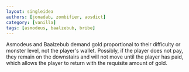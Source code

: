 ```yaml
---
layout: singleidea
authors: [jonadab, zombifier, aosdict]
category: [vanilla]
tags: [asmodeus, baalzebub, bribe]
---
```

Asmodeus and Baalzebub demand gold proportional to their difficulty or monster level, not the player's wallet. Possibly, if the player does not pay, they remain on the downstairs and will not move until the player has paid, which allows the player to return with the requisite amount of gold.
